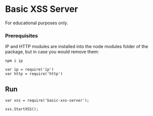 # Basic XSS Server
For educational purposes only.

### Prerequisites
IP and HTTP modules are installed into the node modules folder of the package, but in case you would remove them:

```
npm i ip
```

```
var ip = require('ip')
var http = require('http')
```
## Run

```
var xss = require('basic-xss-server');

xss.StartXSS();
```
